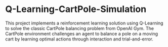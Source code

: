 # Q-Learning-CartPole-Simulation
This project implements a reinforcement learning solution using Q-Learning to solve the classic CartPole balancing problem from OpenAI Gym. The CartPole environment challenges an agent to balance a pole on a moving cart by learning optimal actions through interaction and trial-and-error.
